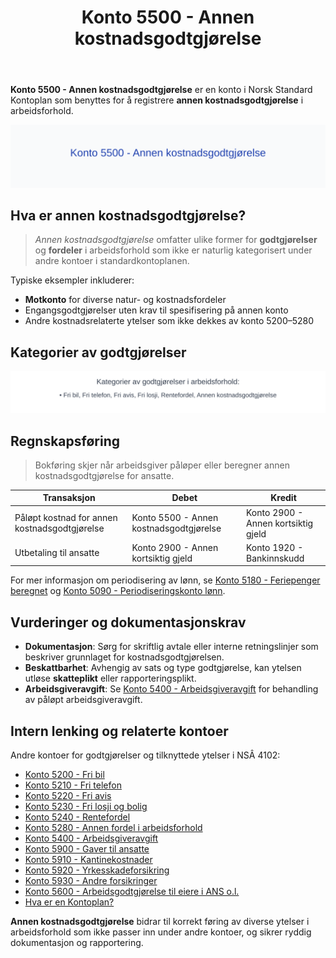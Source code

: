 ﻿---
title: "Konto 5500 - Annen kostnadsgodtgjørelse"
seoTitle: "5500-annen-kostnadsgodtgjorelse"
meta_description: '**Konto 5500 - Annen kostnadsgodtgjørelse** er en konto i Norsk Standard Kontoplan som benyttes for å registrere **annen kostnadsgodtgjørelse** i arbeidsforh...'
slug: 5500-annen-kostnadsgodtgjorelse
type: blog
layout: pages/single
---

**Konto 5500 - Annen kostnadsgodtgjørelse** er en konto i Norsk Standard Kontoplan som benyttes for å registrere **annen kostnadsgodtgjørelse** i arbeidsforhold.

![Illustrasjon av konto 5500 Annen kostnadsgodtgjørelse](5500-annen-kostnadsgodtgjorelse-image.svg)

## Hva er annen kostnadsgodtgjørelse?

> *Annen kostnadsgodtgjørelse* omfatter ulike former for **godtgjørelser** og **fordeler** i arbeidsforhold som ikke er naturlig kategorisert under andre kontoer i standardkontoplanen.

Typiske eksempler inkluderer:

* **Motkonto** for diverse natur- og kostnadsfordeler
* Engangsgodtgjørelser uten krav til spesifisering på annen konto
* Andre kostnadsrelaterte ytelser som ikke dekkes av konto 5200–5280

## Kategorier av godtgjørelser

![Kategorier av godtgjørelser i arbeidsforhold](5500-kategorier-kostnadsgodtgjorelser.svg)

## Regnskapsføring

> Bokføring skjer når arbeidsgiver påløper eller beregner annen kostnadsgodtgjørelse for ansatte.

| Transaksjon                                | Debet                                     | Kredit                         |
|--------------------------------------------|-------------------------------------------|--------------------------------|
| Påløpt kostnad for annen kostnadsgodtgjørelse | Konto 5500 - Annen kostnadsgodtgjørelse | Konto 2900 - Annen kortsiktig gjeld |
| Utbetaling til ansatte                     | Konto 2900 - Annen kortsiktig gjeld       | Konto 1920 - Bankinnskudd      |

For mer informasjon om periodisering av lønn, se [Konto 5180 - Feriepenger beregnet](/blogs/kontoplan/5180-feriepenger-beregnet "Konto 5180 - Feriepenger beregnet") og [Konto 5090 - Periodiseringskonto lønn](/blogs/kontoplan/5090-periodiseringskonto-lonn "Konto 5090 - Periodiseringskonto lønn").

## Vurderinger og dokumentasjonskrav

* **Dokumentasjon**: Sørg for skriftlig avtale eller interne retningslinjer som beskriver grunnlaget for kostnadsgodtgjørelsen.
* **Beskattbarhet**: Avhengig av sats og type godtgjørelse, kan ytelsen utløse **skatteplikt** eller rapporteringsplikt.
* **Arbeidsgiveravgift**: Se [Konto 5400 - Arbeidsgiveravgift](/blogs/kontoplan/5400-arbeidsgiveravgift "Konto 5400 - Arbeidsgiveravgift") for behandling av påløpt arbeidsgiveravgift.

## Intern lenking og relaterte kontoer

Andre kontoer for godtgjørelser og tilknyttede ytelser i NSÂ 4102:

* [Konto 5200 - Fri bil](/blogs/kontoplan/5200-fri-bil "Konto 5200 - Fri bil")
* [Konto 5210 - Fri telefon](/blogs/kontoplan/5210-fri-telefon "Konto 5210 - Fri telefon")
* [Konto 5220 - Fri avis](/blogs/kontoplan/5220-fri-avis "Konto 5220 - Fri avis")
* [Konto 5230 - Fri losji og bolig](/blogs/kontoplan/5230-fri-losji-og-bolig "Konto 5230 - Fri losji og bolig")
* [Konto 5240 - Rentefordel](/blogs/kontoplan/5240-rentefordel "Konto 5240 - Rentefordel")
* [Konto 5280 - Annen fordel i arbeidsforhold](/blogs/kontoplan/5280-annen-fordel-i-arbeidsforhold "Konto 5280 - Annen fordel i arbeidsforhold")
* [Konto 5400 - Arbeidsgiveravgift](/blogs/kontoplan/5400-arbeidsgiveravgift "Konto 5400 - Arbeidsgiveravgift")
* [Konto 5900 - Gaver til ansatte](/blogs/kontoplan/5900-gaver-til-ansatte "Konto 5900 - Gaver til ansatte: Regnskapsføring av gaver til ansatte i Norsk Standard Kontoplan")
* [Konto 5910 - Kantinekostnader](/blogs/kontoplan/5910-kantinekostnader "Konto 5910 - Kantinekostnader")
* [Konto 5920 - Yrkesskadeforsikring](/blogs/kontoplan/5920-yrkesskadeforsikring "Konto 5920 - Yrkesskadeforsikring")
* [Konto 5930 - Andre forsikringer](/blogs/kontoplan/5930-andre-forsikringer "Konto 5930 - Andre forsikringer")
* [Konto 5600 - Arbeidsgodtgjørelse til eiere i ANS o.l.](/blogs/kontoplan/5600-arbeidsgodtgjorelse-til-eiere-i-ans "Konto 5600 - Arbeidsgodtgjørelse til eiere i ANS o.l.")
* [Hva er en Kontoplan?](/blogs/regnskap/hva-er-kontoplan "Hva er en Kontoplan? Komplett Guide til Kontoplaner i Norsk Regnskap")

**Annen kostnadsgodtgjørelse** bidrar til korrekt føring av diverse ytelser i arbeidsforhold som ikke passer inn under andre kontoer, og sikrer ryddig dokumentasjon og rapportering.






